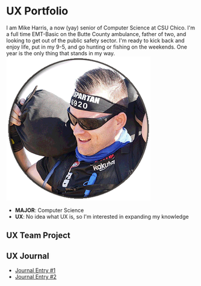 # UX Portfolio
I am Mike Harris, a now (yay) senior of Computer Science at CSU Chico. I'm a full time EMT-Basic on the Butte County ambulance, father of two, and looking to get out of the public safety sector. I'm ready to kick back and enjoy life, put in my 9-5, and go hunting or fishing on the weekends. One year is the only thing that stands in my way.
![Myself](assets/avatar01.gif)
* **MAJOR**: Computer Science
* **UX**: No idea what UX is, so I'm interested in expanding my knowledge

## UX Team Project


## UX Journal

* [Journal Entry #1](journal-01/)
* [Journal Entry #2](journal02/)
